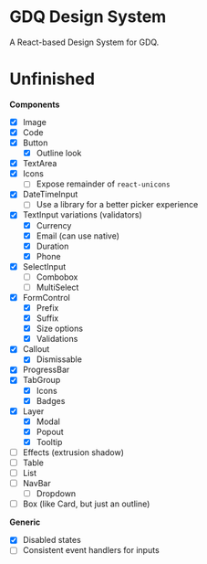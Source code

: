 # GDQ Design System

A React-based Design System for GDQ.

# Unfinished

**Components**

- [x] Image
- [x] Code
- [x] Button
  - [x] Outline look
- [x] TextArea
- [x] Icons
  - [ ] Expose remainder of `react-unicons`
- [x] DateTimeInput
  - [ ] Use a library for a better picker experience
- [x] TextInput variations (validators)
  - [x] Currency
  - [x] Email (can use native)
  - [x] Duration
  - [x] Phone
- [x] SelectInput
  - [ ] Combobox
  - [ ] MultiSelect
- [x] FormControl
  - [x] Prefix
  - [x] Suffix
  - [x] Size options
  - [x] Validations
- [x] Callout
  - [x] Dismissable
- [x] ProgressBar
- [x] TabGroup
  - [x] Icons
  - [x] Badges
- [x] Layer
  - [x] Modal
  - [x] Popout
  - [x] Tooltip
- [ ] Effects (extrusion shadow)
- [ ] Table
- [ ] List
- [ ] NavBar
  - [ ] Dropdown
- [ ] Box (like Card, but just an outline)

**Generic**

- [x] Disabled states
- [ ] Consistent event handlers for inputs
